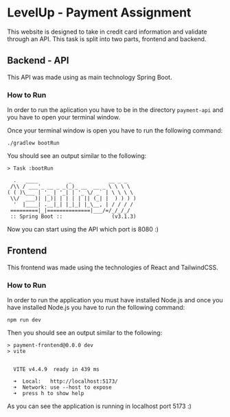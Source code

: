 # LevelUp - Payment Assignment
This website is designed to take in credit card information and validate through an API. This task is split into two parts, frontend and backend.

## Backend - API
This API was made using as main technology Spring Boot.

### How to Run
In order to run the aplication you have to be in the directory `payment-api` and you have to open your terminal window.

Once your terminal window is open you have to run the following command:
```
./gradlew bootRun
```

You should see an output similar to the following:
```
> Task :bootRun

  .   ____          _            __ _ _
 /\\ / ___'_ __ _ _(_)_ __  __ _ \ \ \ \
( ( )\___ | '_ | '_| | '_ \/ _` | \ \ \ \
 \\/  ___)| |_)| | | | | || (_| |  ) ) ) )
  '  |____| .__|_| |_|_| |_\__, | / / / /
 =========|_|==============|___/=/_/_/_/
 :: Spring Boot ::                (v3.1.3)

```

Now you can start using the API which port is 8080 :)

## Frontend
This frontend was made using the technologies of React and TailwindCSS.

### How to Run
In order to run the application you must have installed Node.js and once you have installed Node.js you have to run the following command:
```
npm run dev
```
Then you should see an output similar to the following:
```
> payment-frontend@0.0.0 dev
> vite


  VITE v4.4.9  ready in 439 ms

  ➜  Local:   http://localhost:5173/
  ➜  Network: use --host to expose
  ➜  press h to show help
```

As you can see the application is running in localhost port 5173 :)